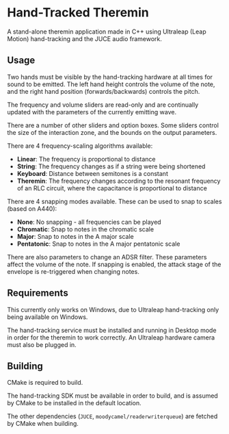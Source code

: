 # Hand-Tracked Theremin

A stand-alone theremin application made in C++ using Ultraleap (Leap Motion) hand-tracking and the JUCE audio framework.

## Usage

Two hands must be visible by the hand-tracking hardware at all times for sound to be emitted. The left hand height
controls the volume of the note, and the right hand position (forwards/backwards) controls the pitch.

The frequency and volume sliders are read-only and are continually updated with the parameters of the currently emitting
wave.

There are a number of other sliders and option boxes. Some sliders control the size of the interaction zone, and the
bounds on the output parameters.

There are 4 frequency-scaling algorithms available:

- **Linear**: The frequency is proportional to distance
- **String**: The frequency changes as if a string were being shortened
- **Keyboard**: Distance between semitones is a constant
- **Theremin**: The frequency changes according to the resonant frequency of an RLC circuit, where the capacitance is
  proportional to distance

There are 4 snapping modes available. These can be used to snap to scales (based on A440):

- **None**: No snapping - all frequencies can be played
- **Chromatic**: Snap to notes in the chromatic scale
- **Major**: Snap to notes in the A major scale
- **Pentatonic**: Snap to notes in the A major pentatonic scale

There are also parameters to change an ADSR filter. These parameters affect the volume of the note. If snapping is
enabled, the attack stage of the envelope is re-triggered when changing notes.

## Requirements

This currently only works on Windows, due to Ultraleap hand-tracking only being available on Windows.

The hand-tracking service must be installed and running in Desktop mode in order for the theremin to work correctly. An
Ultraleap hardware camera must also be plugged in.

## Building

CMake is required to build.

The hand-tracking SDK must be available in order to build, and is assumed by CMake to be installed in the default
location.

The other dependencies (`JUCE`, `moodycamel/readerwriterqueue`) are fetched by CMake when building.
